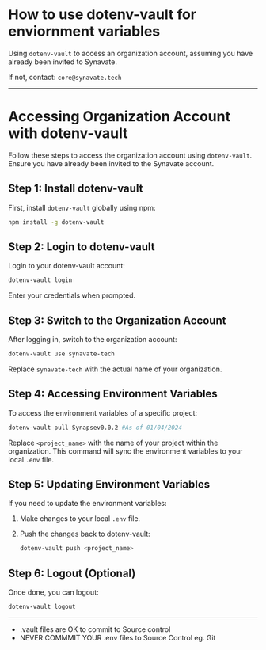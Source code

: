 # How to use dotenv-vault for enviornment variables
Using `dotenv-vault` to access an organization account, assuming you have already been invited to Synavate. 

If not, contact: `core@synavate.tech`

---

# Accessing Organization Account with dotenv-vault

Follow these steps to access the organization account using `dotenv-vault`. Ensure you have already been invited to the Synavate account.

## Step 1: Install dotenv-vault

First, install `dotenv-vault` globally using npm:

```bash
npm install -g dotenv-vault
```

## Step 2: Login to dotenv-vault

Login to your dotenv-vault account:

```bash
dotenv-vault login
```

Enter your credentials when prompted.

## Step 3: Switch to the Organization Account

After logging in, switch to the organization account:

```bash
dotenv-vault use synavate-tech
```

Replace `synavate-tech` with the actual name of your organization.

## Step 4: Accessing Environment Variables

To access the environment variables of a specific project:

```bash
dotenv-vault pull Synapsev0.0.2 #As of 01/04/2024
```

Replace `<project_name>` with the name of your project within the organization. This command will sync the environment variables to your local `.env` file.

## Step 5: Updating Environment Variables

If you need to update the environment variables:

1. Make changes to your local `.env` file.
2. Push the changes back to dotenv-vault:

    ```bash
    dotenv-vault push <project_name>
    ```

## Step 6: Logout (Optional)

Once done, you can logout:

```bash
dotenv-vault logout
```

---

 -  .vault files are OK to commit to Source control
-  NEVER COMMMIT YOUR .env files to Source Control eg. Git